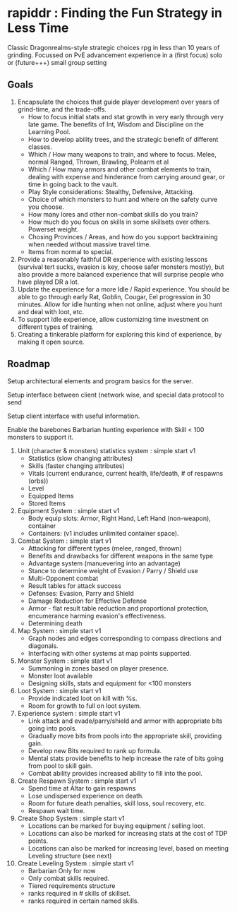 # rapiddr : Finding the Fun Strategy in Less Time
Classic Dragonrealms-style strategic choices rpg in less than 10 years of grinding.
Focussed on PvE advancement experience in a (first focus) solo or (future+++) small group setting

## Goals

1. Encapsulate the choices that guide player development over years of grind-time, and the trade-offs.
    - How to focus initial stats and stat growth in very early through very late game. The benefits of Int, Wisdom and Discipline on the Learning Pool.
    - How to develop ability trees, and the strategic benefit of different classes.
    - Which / How many weapons to train, and where to focus. Melee, normal Ranged, Thrown, Brawling, Polearm et al
    - Which / How many armors and other combat elements to train, dealing with expense and hinderance from carrying around gear, or time in going back to the vault.
    - Play Style considerations: Stealthy, Defensive, Attacking.
    - Choice of which monsters to hunt and where on the safety curve you choose.
    - How many lores and other non-combat skills do you train?
    - How much do you focus on skills in some skillsets over others. Powerset weight.
    - Chosing Provinces / Areas, and how do you support backtraining when needed without massive travel time.
    - Items from normal to special.
2. Provide a reasonably faithful DR experience with existing lessons (survival tert sucks, evasion is key, choose safer monsters mostly), but also provide a more balanced experience that will surprise people who have played DR a lot.
3. Update the experience for a more Idle / Rapid experience. You should be able to go through early Rat, Goblin, Cougar, Eel progression in 30 minutes. Allow for idle hunting when not online, adjust where you hunt and deal with loot, etc.
4. To support Idle experience, allow customizing time investment on different types of training.
5. Creating a tinkerable platform for exploring this kind of experience, by making it open source.

## Roadmap

Setup architectural elements and program basics for the server.

Setup interface between client (network wise, and special data protocol to send

Setup client interface with useful information.

Enable the barebones Barbarian hunting experience with Skill < 100 monsters to support it.
  1. Unit (character & monsters) statistics system  : simple start v1
      - Statistics (slow changing attributes)
      - Skills (faster changing attributes)
      - Vitals (current endurance, current health, life/death, # of respawns (orbs))
      - Level
      - Equipped Items
      - Stored Items
  2. Equipment System : simple start v1
      - Body equip slots: Armor, Right Hand, Left Hand (non-weapon), container
      - Containers: (v1 includes unlimited container space).
  3. Combat System : simple start v1
      - Attacking for different types (melee, ranged, thrown)
      - Benefits and drawbacks for different weapons in the same type
      - Advantage system (manuevering into an advantage)
      - Stance to determine weight of Evasion / Parry / Shield use
      - Multi-Opponent combat
      - Result tables for attack success
      - Defenses: Evasion, Parry and Shield
      - Damage Reduction for Effective Defense
      - Armor - flat result table reduction and proportional protection, encumerance harming evasion's effectiveness.
      - Determining death
  4. Map System : simple start v1
      - Graph nodes and edges corresponding to compass directions and diagonals.
      - Interfacing with other systems at map points supported.
  6. Monster System : simple start v1
      - Summoning in zones based on player presence.
      - Monster loot available
      - Designing skills, stats and equipment for <100 monsters
  6. Loot System : simple start v1
      - Provide indicated loot on kill with %s.
      - Room for growth to full on loot system.
  7. Experience system : simple start v1
      - Link attack and evade/parry/shield and armor with appropriate bits going into pools.
      - Gradually move bits from pools into the appropriate skill, providing gain.
      - Develop new Bits required to rank up formula.
      - Mental stats provide benefits to help increase the rate of bits going from pool to skill gain.
      - Combat ability provides increased ability to fill into the pool.
  8. Create Respawn System : simple start v1
      - Spend time at Altar to gain respawns
      - Lose undispersed experience on death.
      - Room for future death penalties, skill loss, soul recovery, etc.
      - Respawn wait time.
  9. Create Shop System : simple start v1
      - Locations can be marked for buying equipment / selling loot.
      - Locations can also be marked for increasing stats at the cost of TDP points.
      - Locations can also be marked for increasing level, based on meeting Leveling structure (see next)
  10. Create Leveling System : simple start v1
      - Barbarian Only for now
      - Only combat skills required.
      - Tiered requirements structure
      - ranks required in # skills of skillset.
      - ranks required in certain named skills.
